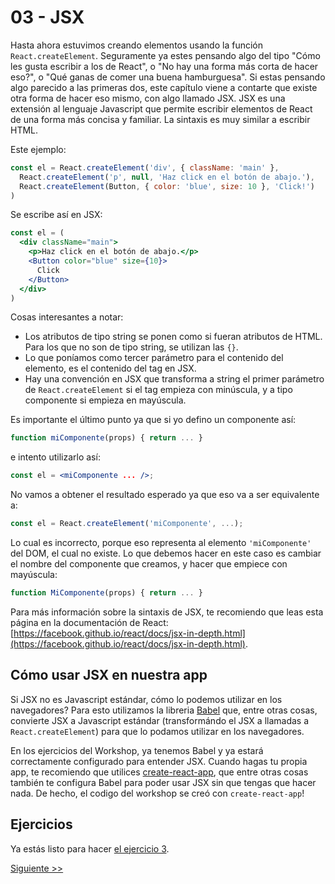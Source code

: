 # 03 - JSX

Hasta ahora estuvimos creando elementos usando la función `React.createElement`. Seguramente ya estes pensando algo del tipo "Cómo les gusta escribir a los de React", o "No hay una forma más corta de hacer eso?", o "Qué ganas de comer una buena hamburguesa". Si estas pensando algo parecido a las primeras dos, este capítulo viene a contarte que existe otra forma de hacer eso mismo, con algo llamado JSX. JSX es una extensión al lenguaje Javascript que permite escribir elementos de React de una forma más concisa y familiar. La sintaxis es muy similar a escribir HTML.

Este ejemplo:

```js
const el = React.createElement('div', { className: 'main' },
  React.createElement('p', null, 'Haz click en el botón de abajo.'),
  React.createElement(Button, { color: 'blue', size: 10 }, 'Click!')
)
```

Se escribe así en JSX:

```jsx
const el = (
  <div className="main">
    <p>Haz click en el botón de abajo.</p>
    <Button color="blue" size={10}>
      Click
    </Button>
  </div>
)
```

Cosas interesantes a notar:

* Los atributos de tipo string se ponen como si fueran atributos de HTML. Para los que no son de tipo string, se utilizan las `{}`.
* Lo que poníamos como tercer parámetro para el contenido del elemento, es el contenido del tag en JSX.
* Hay una convención en JSX que transforma a string el primer parámetro de `React.createElement` si el tag empieza con minúscula, y a tipo componente si empieza en mayúscula.

Es importante el último punto ya que si yo defino un componente así:

```js
function miComponente(props) { return ... }
```

e intento utilizarlo así:

```jsx
const el = <miComponente ... />;
```

No vamos a obtener el resultado esperado ya que eso va a ser equivalente a:

```js
const el = React.createElement('miComponente', ...);
```

Lo cual es incorrecto, porque eso representa al elemento `'miComponente'` del DOM, el cual no existe. Lo que debemos hacer en este caso es cambiar el nombre del componente que creamos, y hacer que empiece con mayúscula:

```js
function MiComponente(props) { return ... }
```

Para más información sobre la sintaxis de JSX, te recomiendo que leas esta página en la documentación de React: [https://facebook.github.io/react/docs/jsx-in-depth.html](https://facebook.github.io/react/docs/jsx-in-depth.html).

## Cómo usar JSX en nuestra app

Si JSX no es Javascript estándar, cómo lo podemos utilizar en los navegadores? Para esto utilizamos la libreria [Babel](http://babeljs.io) que, entre otras cosas, convierte JSX a Javascript estándar (transformándo el JSX a llamadas a `React.createElement`) para que lo podamos utilizar en los navegadores.

En los ejercicios del Workshop, ya tenemos Babel y ya estará correctamente configurado para entender JSX. Cuando hagas tu propia app, te recomiendo que utilices [create-react-app](https://github.com/facebookincubator/create-react-app), que entre otras cosas también te configura Babel para poder usar JSX sin que tengas que hacer nada. De hecho, el codigo del workshop se creó con `create-react-app`!

## Ejercicios

Ya estás listo para hacer [el ejercicio 3](http://localhost:3000/fundamentos/3).


[Siguiente >>](./04-set-state-y-re-render.md)